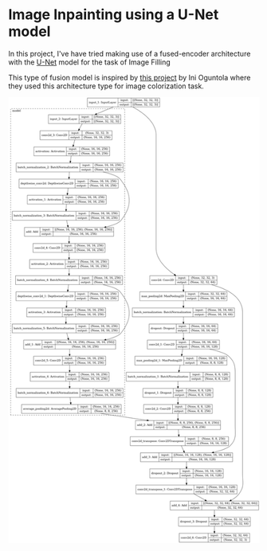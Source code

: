 # Image Inpainting using a U-Net model 

In this project, I've have tried making use of a fused-encoder architecture with the [U-Net](https://arxiv.org/abs/1505.04597) model for the task of Image Filling

This type of fusion model is inspired by [this project](https://drive.google.com/file/d/1hn9hGkW40AVWv1ZxCaF1Vl86n6d7OyVJ/view) by Ini Oguntola where they used this architecture type for image colorization task. 

![model](asset/fused_model.png)
